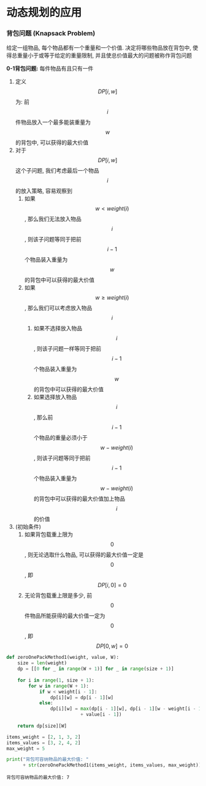 # 动态规划的应用

### **背包问题 (Knapsack Problem)**

给定一组物品, 每个物品都有一个重量和一个价值. 决定将哪些物品放在背包中, 使得总重量小于或等于给定的重量限制, 并且使总价值最大的问题被称作背包问题

**0-1背包问题:** 每件物品有且只有一件

1. 定义 $$DP[i, w]$$ 为: 前 $$i$$ 件物品放入一个最多能装重量为 $$w$$ 的背包中, 可以获得的最大价值
2. 对于 $$DP[i, w]$$ 这个子问题, 我们考虑最后一个物品 $$i$$ 的放入策略, 容易观察到
   1. 如果 $$w < weight(i)$$, 那么我们无法放入物品 $$i$$, 则该子问题等同于把前 $$i-1$$ 个物品装入重量为 $$w$$ 的背包中可以获得的最大价值
   2. 如果 $$w \geq weight(i)$$, 那么我们可以考虑放入物品 $$i$$
      1. 如果不选择放入物品 $$i$$, 则该子问题一样等同于把前 $$i-1$$ 个物品装入重量为 $$w$$ 的背包中可以获得的最大价值
      2. 如果选择放入物品 $$i$$, 那么前 $$i-1$$ 个物品的重量必须小于 $$w - weight(i)$$, 则该子问题等同于把前 $$i-1$$ 个物品装入重量为 $$w - weight(i)$$ 的背包中可以获得的最大价值加上物品 $$i$$ 的价值
3. (初始条件)
   1. 如果背包载重上限为 $$0$$, 则无论选取什么物品, 可以获得的最大价值一定是 $$0$$, 即 $$DP[i, 0] = 0$$
   2. 无论背包载重上限是多少, 前 $$0$$ 件物品所能获得的最大价值一定为 $$0$$, 即 $$DP[0, w] = 0$$

```python
def zeroOnePackMethod1(weight, value, W):
    size = len(weight)
    dp = [[0 for _ in range(W + 1)] for _ in range(size + 1)]
    
    for i in range(1, size + 1):
        for w in range(W + 1):
            if w < weight[i - 1]:
                dp[i][w] = dp[i - 1][w]
            else:
                dp[i][w] = max(dp[i - 1][w], dp[i - 1][w - weight[i - 1]]
                           + value[i - 1])
                
    return dp[size][W]

items_weight = [2, 1, 3, 2]
items_values = [3, 2, 4, 2]
max_weight = 5

print("背包可容纳物品的最大价值: "
      + str(zeroOnePackMethod1(items_weight, items_values, max_weight)))
```

```
背包可容纳物品的最大价值: 7
```
